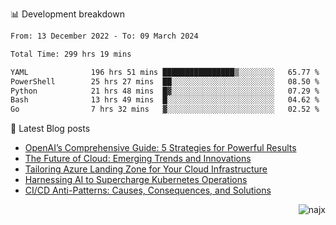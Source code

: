 📊 Development breakdown
<!--START_SECTION:waka-->

```txt
From: 13 December 2022 - To: 09 March 2024

Total Time: 299 hrs 19 mins

YAML              196 hrs 51 mins ████████████████▒░░░░░░░░   65.77 %
PowerShell        25 hrs 27 mins  ██░░░░░░░░░░░░░░░░░░░░░░░   08.50 %
Python            21 hrs 48 mins  █▓░░░░░░░░░░░░░░░░░░░░░░░   07.29 %
Bash              13 hrs 49 mins  █░░░░░░░░░░░░░░░░░░░░░░░░   04.62 %
Go                7 hrs 32 mins   ▓░░░░░░░░░░░░░░░░░░░░░░░░   02.52 %
```

<!--END_SECTION:waka-->

📕 Latest Blog posts

<!-- BLOG-POST-LIST:START -->
- [OpenAI’s Comprehensive Guide: 5 Strategies for Powerful Results](https://najx.dev/openai's-comprehensive-guide-to-prompt-writing-five-new-strategies-for-powerful-results/)
- [The Future of Cloud: Emerging Trends and Innovations](https://najx.dev/the-future-of-cloud-emerging-trends-and-innovations/)
- [Tailoring Azure Landing Zone for Your Cloud Infrastructure](https://najx.dev/tailoring-your-azure-landing-zone-for-cloud-infrastructure/)
- [Harnessing AI to Supercharge Kubernetes Operations](https://najx.dev/harnessing-ai-to-supercharge-kubernetes-operations/)
- [CI/CD Anti-Patterns: Causes, Consequences, and Solutions](https://najx.dev/cicd-anti-patterns/)
<!-- BLOG-POST-LIST:END -->

<p align="right">
  <img src="https://komarev.com/ghpvc/?username=najx&label=GitHub%20Profile%20Views&color=yellow&style=flat" alt="najx" />
</p align="center">
